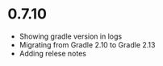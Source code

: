 # 0.7.10
  - Showing gradle version in logs
  - Migrating from Gradle 2.10 to Gradle 2.13
  - Adding relese notes